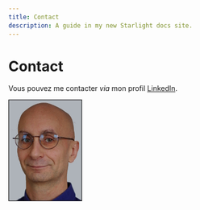 ```yaml
---
title: Contact
description: A guide in my new Starlight docs site.
---
```

# Contact

Vous pouvez me contacter *via* mon profil [LinkedIn]().

![](graphics/olivier-carrere.jpg)
